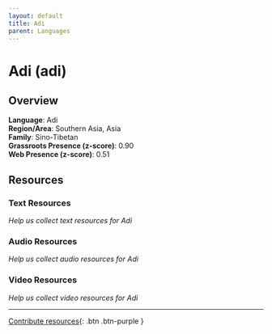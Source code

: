 ```yaml
---
layout: default
title: Adi
parent: Languages
---
```


# Adi (adi)

## Overview

**Language**: Adi  
**Region/Area**: Southern Asia, Asia  
**Family**: Sino-Tibetan  
**Grassroots Presence (z-score)**: 0.90  
**Web Presence (z-score)**: 0.51  

## Resources

### Text Resources
*Help us collect text resources for Adi*

### Audio Resources
*Help us collect audio resources for Adi*

### Video Resources
*Help us collect video resources for Adi*

---

[Contribute resources](https://forms.office.com/e/1SfLJx3u1r){: .btn .btn-purple }
